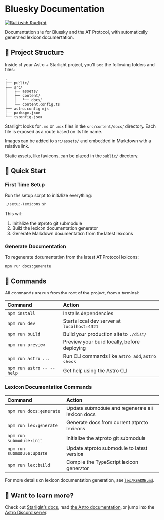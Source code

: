# Bluesky Documentation

[![Built with Starlight](https://astro.badg.es/v2/built-with-starlight/tiny.svg)](https://starlight.astro.build)

Documentation site for Bluesky and the AT Protocol, with automatically generated lexicon documentation.

## 🚀 Project Structure

Inside of your Astro + Starlight project, you'll see the following folders and files:

```
.
├── public/
├── src/
│   ├── assets/
│   ├── content/
│   │   └── docs/
│   └── content.config.ts
├── astro.config.mjs
├── package.json
└── tsconfig.json
```

Starlight looks for `.md` or `.mdx` files in the `src/content/docs/` directory. Each file is exposed as a route based on its file name.

Images can be added to `src/assets/` and embedded in Markdown with a relative link.

Static assets, like favicons, can be placed in the `public/` directory.

## 🚀 Quick Start

### First Time Setup

Run the setup script to initialize everything:

```bash
./setup-lexicons.sh
```

This will:
1. Initialize the atproto git submodule
2. Build the lexicon documentation generator
3. Generate Markdown documentation from the latest lexicons

### Generate Documentation

To regenerate documentation from the latest AT Protocol lexicons:

```bash
npm run docs:generate
```

## 🧞 Commands

All commands are run from the root of the project, from a terminal:

| Command                   | Action                                           |
| :------------------------ | :----------------------------------------------- |
| `npm install`             | Installs dependencies                            |
| `npm run dev`             | Starts local dev server at `localhost:4321`      |
| `npm run build`           | Build your production site to `./dist/`          |
| `npm run preview`         | Preview your build locally, before deploying     |
| `npm run astro ...`       | Run CLI commands like `astro add`, `astro check` |
| `npm run astro -- --help` | Get help using the Astro CLI                     |

### Lexicon Documentation Commands

| Command                   | Action                                           |
| :------------------------ | :----------------------------------------------- |
| `npm run docs:generate`   | Update submodule and regenerate all lexicon docs |
| `npm run lex:generate`    | Generate docs from current atproto lexicons      |
| `npm run submodule:init`  | Initialize the atproto git submodule             |
| `npm run submodule:update`| Update atproto submodule to latest version       |
| `npm run lex:build`       | Compile the TypeScript lexicon generator         |

For more details on lexicon documentation generation, see [`lex/README.md`](lex/README.md).

## 👀 Want to learn more?

Check out [Starlight’s docs](https://starlight.astro.build/), read [the Astro documentation](https://docs.astro.build), or jump into the [Astro Discord server](https://astro.build/chat).
